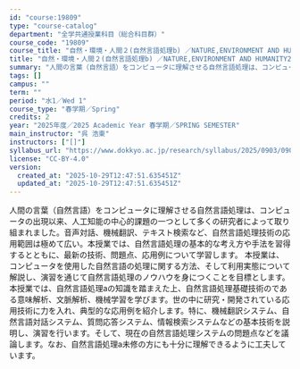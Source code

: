 ```yaml
---
id: "course:19809"
type: "course-catalog"
department: "全学共通授業科目（総合科目群）"
course_code: "19809"
course_title: "自然・環境・人間２(自然言語処理b) ／NATURE,ENVIRONMENT AND HUMANITY2(NATURAL LANGUAGE PROCESSING (B))"
title: "自然・環境・人間２(自然言語処理b) ／NATURE,ENVIRONMENT AND HUMANITY2(NATURAL LANGUAGE PROCESSING (B))"
summary: "人間の言葉（自然言語）をコンピュータに理解させる自然言語処理は、コンピュータの出現以来、人工知能の中心的課題の一つとして多くの研究者によって取り組まれました。音声対話、機械翻訳、テキスト検索など、自然言語処理技術の応用範囲は極めて広い。本授…"
tags: []
campus: ""
term: ""
period: "水1／Wed 1"
course_type: "春学期／Spring"
credits: 2
year: "2025年度／2025 Academic Year 春学期／SPRING SEMESTER"
main_instructor: "呉 浩東"
instructors: ["[]"]
syllabus_url: "https://www.dokkyo.ac.jp/research/syllabus/2025/0903/0903_19809_ja_JP.html"
license: "CC-BY-4.0"
version:
  created_at: "2025-10-29T12:47:51.635451Z"
  updated_at: "2025-10-29T12:47:51.635451Z"
---
```

人間の言葉（自然言語）をコンピュータに理解させる自然言語処理は、コンピュータの出現以来、人工知能の中心的課題の一つとして多くの研究者によって取り組まれました。音声対話、機械翻訳、テキスト検索など、自然言語処理技術の応用範囲は極めて広い。本授業では、自然言語処理の基本的な考え方や手法を習得するとともに、最新の技術、問題点、応用例について学習します。 本授業は、コンピュータを使用した自然言語の処理に関する方法、そして利用実態について解説し、演習を通じて自然言語処理のノウハウを身につくことを目標とします。 本授業では、自然言語処理aの知識を踏まえた上、自然言語処理基礎技術のである意味解析、文脈解析、機械学習を学びます。世の中に研究・開発されている応用技術に力を入れ、典型的な応用例を紹介します。特に、機械翻訳システム、自然言語対話システム、質問応答システム、情報検索システムなどの基本技術を説明し、演習を行います。そして、現在の自然言語処理システムの問題点などを議論します。なお、自然言語処理a未修の方にも十分に理解できるように工夫しています。
